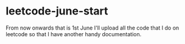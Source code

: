 # leetcode-june-start
From now onwards that is 1st June I'll upload all the code that I do on leetcode so that I have another handy documentation. 
